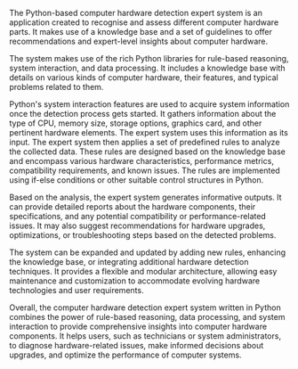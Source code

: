 The Python-based computer hardware detection expert system is an application created to recognise and assess different computer hardware parts. It makes use of a knowledge base and a set of guidelines to offer recommendations and expert-level insights about computer hardware.

The system makes use of the rich Python libraries for rule-based reasoning, system interaction, and data processing. It includes a knowledge base with details on various kinds of computer hardware, their features, and typical problems related to them.



Python's system interaction features are used to acquire system information once the detection process gets started. It gathers information about the type of CPU, memory size, storage options, graphics card, and other pertinent hardware elements. The expert system uses this information as its input.
The expert system then applies a set of predefined rules to analyze the collected data. These rules are designed based on the knowledge base and encompass various hardware characteristics, performance metrics, compatibility requirements, and known issues. The rules are implemented using if-else conditions or other suitable control structures in Python.

Based on the analysis, the expert system generates informative outputs. It can provide detailed reports about the hardware components, their specifications, and any potential compatibility or performance-related issues. It may also suggest recommendations for hardware upgrades, optimizations, or troubleshooting steps based on the detected problems.

The system can be expanded and updated by adding new rules, enhancing the knowledge base, or integrating additional hardware detection techniques. It provides a flexible and modular architecture, allowing easy maintenance and customization to accommodate evolving hardware technologies and user requirements.

Overall, the computer hardware detection expert system written in Python combines the power of rule-based reasoning, data processing, and system interaction to provide comprehensive insights into computer hardware components. It helps users, such as technicians or system administrators, to diagnose hardware-related issues, make informed decisions about upgrades, and optimize the performance of computer systems.
